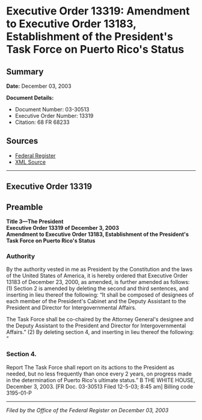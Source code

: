 # Executive Order 13319: Amendment to Executive Order 13183, Establishment of the President's Task Force on Puerto Rico's Status

## Summary

**Date:** December 03, 2003

**Document Details:**
- Document Number: 03-30513
- Executive Order Number: 13319
- Citation: 68 FR 68233

## Sources
- [Federal Register](https://www.federalregister.gov/documents/2003/12/08/03-30513/amendment-to-executive-order-13183-establishment-of-the-presidents-task-force-on-puerto-ricos-status)
- [XML Source](https://www.federalregister.gov/documents/full_text/xml/2003/12/08/03-30513.xml)

---

## Executive Order 13319

## Preamble

**Title 3—The President**  
**Executive Order 13319 of December 3, 2003**  
**Amendment to Executive Order 13183, Establishment of the President's Task Force on Puerto Rico's Status**

### Authority

By the authority vested in me as President by the Constitution and the laws of the United States of America, it is hereby ordered that Executive Order 13183 of December 23, 2000, as amended, is further amended as follows:
    (1) Section 2 is amended by deleting the second and third sentences, and inserting in lieu thereof the following: “It shall be composed of designees of each member of the President's Cabinet and the Deputy Assistant to the President and Director for Intergovernmental Affairs.

The Task Force shall be co-chaired by the Attorney General's designee and the Deputy Assistant to the President and Director for Intergovernmental Affairs.”
    (2) By deleting section 4, and inserting in lieu thereof the following: “
### Section 4.

Report
The Task Force shall report on its actions to the President as needed, but no less frequently than once every 2 years, on progress made in the determination of Puerto Rico's ultimate status.”
B
THE WHITE HOUSE,
December 3, 2003.
[FR Doc. 03-30513
Filed 12-5-03; 8:45 am]
Billing code 3195-01-P

---

*Filed by the Office of the Federal Register on December 03, 2003*
